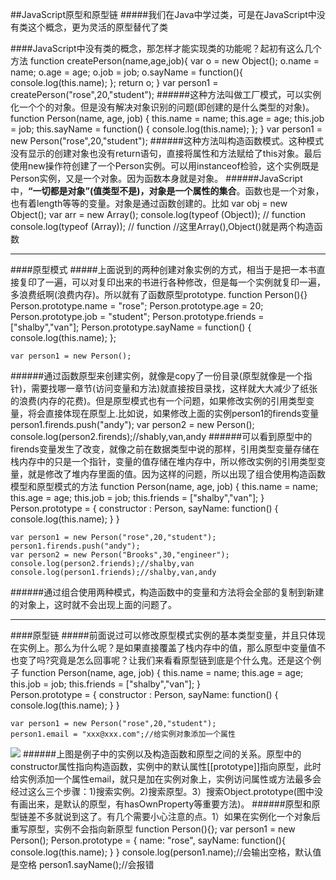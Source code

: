 ##JavaScript原型和原型链
#####我们在Java中学过类，可是在JavaScript中没有类这个概念，更为灵活的原型替代了类

####JavaScript中没有类的概念，那怎样才能实现类的功能呢？起初有这么几个方法
    function createPerson(name,age,job){
		var o = new Object();
		o.name = name;
		o.age = age;
		o.job = job;
		o.sayName = function(){
			console.log(this.name);
		};
		return o;
	}
	var person1 = createPerson("rose",20,"student");
######这种方法叫做工厂模式，可以实例化一个个的对象。但是没有解决对象识别的问题(即创建的是什么类型的对象)。
    function Person(name, age, job) {
		this.name = name;
		this.age = age;
		this.job = job;
		this.sayName = function() {
			console.log(this.name);
		};
	}
	var person1 = new Person("rose",20,"student"); 
######这种方法叫构造函数模式。这种模式没有显示的创建对象也没有return语句，直接将属性和方法赋给了this对象。最后使用new操作符创建了一个Person实例。可以用instanceof检验，这个实例既是Person实例，又是一个对象。因为函数本身就是对象。
######JavaScript中，**“一切都是对象”(值类型不是)，对象是一个属性的集合**。函数也是一个对象，也有着length等等的变量。对象是通过函数创建的。比如
    var obj = new Object();
	var arr = new Array();
	console.log(typeof (Object));  // function
	console.log(typeof (Array));  // function
	//这里Array(),Object()就是两个构造函数

----------
####原型模式
#####上面说到的两种创建对象实例的方式，相当于是把一本书直接复印了一遍，可以对复印出来的书进行各种修改，但是每一个实例就复印一遍，多浪费纸啊(浪费内存)。所以就有了函数原型prototype.
    function Person(){}
	Person.prototype.name = "rose";
	Person.prototype.age = 20;
	Person.prototype.job = "student";
	Person.prototype.friends = ["shalby","van"];
	Person.prototype.sayName = function() {
		console.log(this.name);
	};

	var person1 = new Person();
######通过函数原型来创建实例，就像是copy了一份目录(原型就像是一个指针)，需要找哪一章节(访问变量和方法)就直接按目录找，这样就大大减少了纸张的浪费(内存的花费)。但是原型模式也有一个问题，如果修改实例的引用类型变量，将会直接体现在原型上.比如说，如果修改上面的实例person1的firends变量
    person1.firends.push("andy");
	var person2 = new Person();
	console.log(person2.firends);//shably,van,andy
######可以看到原型中的firends变量发生了改变，就像之前在数据类型中说的那样，引用类型变量存储在栈内存中的只是一个指针，变量的值存储在堆内存中，所以修改实例的引用类型变量，就是修改了堆内存里面的值。因为这样的问题，所以出现了组合使用构造函数模型和原型模式的方法
    function Person(name, age, job) {
		this.name = name;
		this.age = age;
		this.job = job;
		this.friends = ["shalby","van"];
	}    
	Person.prototype = {
		constructor : Person,
		sayName: function() {
			console.log(this.name);
		}
	}

	var person1 = new Person("rose",20,"student");
	person1.firends.push("andy");
	var person2 = new Person("Brooks",30,"engineer");
	console.log(person2.friends);//shalby,van
	console.log(person1.friends);//shalby,van,andy
######通过组合使用两种模式，构造函数中的变量和方法将会全部的复制到新建的对象上，这时就不会出现上面的问题了。

----------
####原型链
#####前面说过可以修改原型模式实例的基本类型变量，并且只体现在实例上。那么为什么呢？是如果直接覆盖了栈内存中的值，那么原型中变量值不也变了吗?究竟是怎么回事呢？让我们来看看原型链到底是个什么鬼。还是这个例子
	function Person(name, age, job) {
		this.name = name;
		this.age = age;
		this.job = job;
		this.friends = ["shalby","van"];
	}    
	Person.prototype = {
		constructor : Person,
		sayName: function() {
			console.log(this.name);
		}
	}

	var person1 = new Person("rose",20,"student");
	person1.email = "xxx@xxx.com";//给实例对象添加一个属性
![](http://i.imgur.com/weuzO9a.png)
######上图是例子中的实例以及构造函数和原型之间的关系。原型中的constructor属性指向构造函数，实例中的默认属性[[prototype]]指向原型，此时给实例添加一个属性email，就只是加在实例对象上，实例访问属性或方法最多会经过这么三个步骤：1)搜索实例。2)搜索原型。3）搜索Object.prototype(图中没有画出来，是默认的原型，有hasOwnProperty等重要方法)。
######原型和原型链差不多就说到这了。有几个需要小心注意的点。1）如果在实例化一个对象后重写原型，实例不会指向新原型
	function Person(){};
	var person1 = new Person();
	Person.prototype = {
		name: "rose",
		sayName: function(){
			console.log(this.name);
		}
	}
	console.log(person1.name);//会输出空格，默认值是空格
	person1.sayName();//会报错
